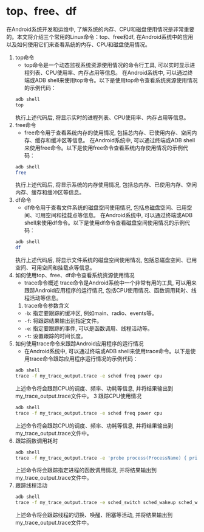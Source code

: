 # top、free、df
在Android系统开发和运维中, 了解系统的内存、CPU和磁盘使用情况是非常重要的。本文将介绍三个常用的Linux命令：top、free和df, 在Android系统中的应用以及如何使用它们来查看系统的内存、CPU和磁盘使用情况。
1. top命令
    - top命令是一个动态监视系统资源使用情况的命令行工具, 可以实时显示进程列表、CPU使用率、内存占用等信息。
    在Android系统中, 可以通过终端或ADB shell来使用top命令。以下是使用top命令查看系统资源使用情况的示例代码：
    ```bash
    adb shell
    top
    ```
    执行上述代码后, 将显示实时的进程列表、CPU使用率、内存占用等信息。
2. free命令
    - free命令用于查看系统内存的使用情况, 包括总内存、已使用内存、空闲内存、缓存和缓冲区等信息。
    在Android系统中, 可以通过终端或ADB shell来使用free命令。以下是使用free命令查看系统内存使用情况的示例代码：
    ```bash
    adb shell
    free
    ```
    执行上述代码后, 将显示系统的内存使用情况, 包括总内存、已使用内存、空闲内存、缓存和缓冲区等信息。
3. df命令
    - df命令用于查看文件系统的磁盘空间使用情况, 包括总磁盘空间、已用空间、可用空间和挂载点等信息。
    在Android系统中, 可以通过终端或ADB shell来使用df命令。以下是使用df命令查看磁盘空间使用情况的示例代码：
    ```bash
    adb shell
    df
    ```
    执行上述代码后, 将显示文件系统的磁盘空间使用情况, 包括总磁盘空间、已用空间、可用空间和挂载点等信息。
4. 如何使用top、free、df命令查看系统资源使用情况
    - trace命令概述
    trace命令是Android系统中一个非常有用的工具, 可以用来跟踪Android应用程序的运行情况, 包括CPU使用情况、函数调用耗时、线程活动等信息。
    1. trace命令参数含义
    - `-b`: 指定要跟踪的缓冲区, 例如main、radio、events等。
    - `-f`: 将跟踪结果输出到指定文件。
    - `-e`: 指定要跟踪的事件, 可以是函数调用、线程活动等。
    - `-t`: 设置跟踪的时间长度。
2. 如何使用trace命令来跟踪Android应用程序的运行情况
    - 在Android系统中, 可以通过终端或ADB shell来使用trace命令。以下是使用trace命令跟踪应用程序运行情况的示例代码：
    ```bash
    adb shell
    trace -f my_trace_output.trace -e sched freq power cpu
    ```
    上述命令将会跟踪CPU的调度、频率、功耗等信息, 并将结果输出到my_trace_output.trace文件中。
3 跟踪CPU使用情况
    ```bash
    adb shell
    trace -f my_trace_output.trace -e sched freq power cpu
    ```
    上述命令将会跟踪CPU的调度、频率、功耗等信息, 并将结果输出到my_trace_output.trace文件中。
4. 跟踪函数调用耗时
    ```bash
    adb shell
    trace -f my_trace_output.trace -e 'probe process(ProcessName) { printf("%s", thread_indent(1)); printf("%s\n", user_stack()); }'
    ```
    上述命令将会跟踪指定进程的函数调用情况, 并将结果输出到my_trace_output.trace文件中。
5. 跟踪线程活动
    ```bash
    adb shell
    trace -f my_trace_output.trace -e sched_switch sched_wakeup sched_waking sched_blocked_reason sched_cpu_hotplug
    ```
    上述命令将会跟踪线程的切换、唤醒、阻塞等活动, 并将结果输出到my_trace_output.trace文件中。